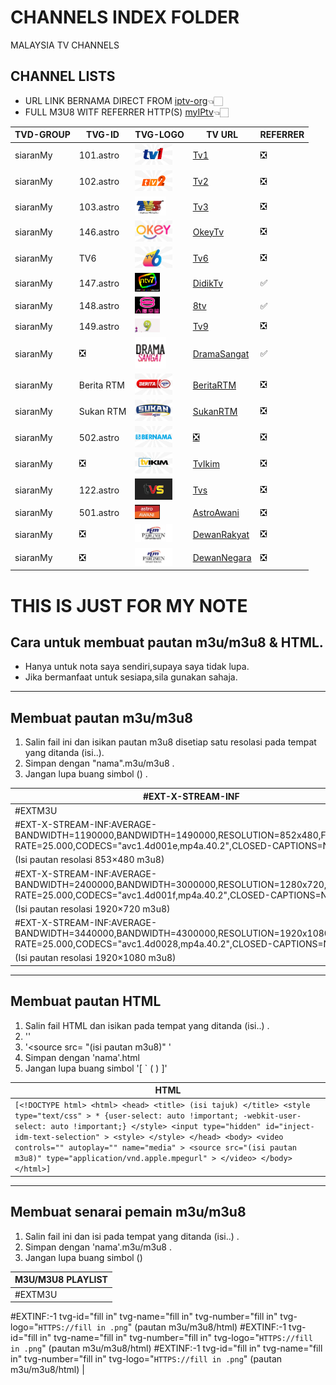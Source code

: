# CHANNELS INDEX FOLDER 
MALAYSIA TV CHANNELS

## CHANNEL LISTS
* URL LINK BERNAMA DIRECT FROM [iptv-org](https://github.com/iptv-org/iptv)👈🏻
* FULL M3U8 WITF REFERRER HTTP(S) [myIPtv](https://raw.githubusercontent.com/MIFNtechnology/siaranMy/main/myIPtv.m3u8)👈🏻

| TVD-GROUP | TVG-ID | TVG-LOGO | TV URL | REFERRER |
|--|--|--|--|--|
| siaranMy | 101.astro | [<img src="https://github.com/MIFNtechnology/siaranMy/raw/main/logo/Tv1.png" alt="Tv1" width="60" />](logo/Tv1.png)| [Tv1](https://raw.githubusercontent.com/MIFNtechnology/siaranMy/main/channels/Tv1/index.m3u8)| ❎ |
| siaranMy | 102.astro | [<img src="https://github.com/MIFNtechnology/siaranMy/raw/main/logo/Tv2.png" alt="Tv2" width="60" />](logo/Tv2.png) | [Tv2](https://raw.githubusercontent.com/MIFNtechnology/siaranMy/main/channels/Tv2/index.m3u8)| ❎ |
| siaranMy | 103.astro | [<img src="https://github.com/MIFNtechnology/siaranMy/raw/main/logo/Tv3.png" alt="Tv3" width="50" />](logo/Tv3.png) | [Tv3](https://raw.githubusercontent.com/MIFNtechnology/siaranMy/main/channels/Tv3/index.m3u8)| ❎ |
| siaranMy | 146.astro | [<img src="https://github.com/MIFNtechnology/siaranMy/raw/main/logo/OkeyTv.png " alt="OkeyTv" width="60" />](logo/OkeyTv.png) | [OkeyTv](https://raw.githubusercontent.com/MIFNtechnology/siaranMy/main/channels/TvOkey/index.m3u8)| ❎ |
| siaranMy | TV6 | [<img src="https://github.com/MIFNtechnology/siaranMy/raw/main/logo/Tv6.png" alt="Tv6" width="60" />](logo/Tv6.png) | [Tv6](https://raw.githubusercontent.com/MIFNtechnology/siaranMy/main/channels/Tv6/index.m3u8)| ❎ |
| siaranMy | 147.astro | [<img src="https://github.com/MIFNtechnology/siaranMy/raw/main/logo/DidikTv.png" alt="DidikTv" width="40" />](logo/DidikTv.png) | [DidikTv](https://raw.githubusercontent.com/MIFNtechnology/siaranMy/main/channels/DidikTv/index.m3u8)| ✅ |
| siaranMy | 148.astro | [<img src="https://github.com/MIFNtechnology/siaranMy/raw/main/logo/8tv.png" alt="8tv" width="40" />](logo/8tv.png) | [8tv](https://raw.githubusercontent.com/MIFNtechnology/siaranMy/main/channels/8tv/index.m3u8)| ✅ |
| siaranMy | 149.astro | [<img src="https://github.com/MIFNtechnology/siaranMy/raw/main/logo/Tv9.png" alt="Tv9" width="40" />](logo/Tv9.png) | [Tv9](https://raw.githubusercontent.com/MIFNtechnology/siaranMy/main/channels/Tv9/index.m3u8)| ❎ |
| siaranMy | ❎ | [<img src="https://github.com/MIFNtechnology/siaranMy/raw/main/logo/DramaSangat.png" alt="DramaSangat" width="50" />](logo/DramaSangat.png) | [DramaSangat](https://raw.githubusercontent.com/MIFNtechnology/siaranMy/main/channels/DramaSangat/index.m3u8)| ✅ |
| siaranMy | Berita RTM| [<img src="https://github.com/MIFNtechnology/siaranMy/raw/main/logo/BeritaRtm.png " alt="BeritaRtm" width="60" />](logo/BeritaRtm.png) | [BeritaRTM](https://raw.githubusercontent.com/MIFNtechnology/siaranMy/main/channels/BeritaRTM/index.m3u8)| ❎ |
| siaranMy | Sukan RTM | [<img src="https://github.com/MIFNtechnology/siaranMy/raw/main/logo/SukanRtm.png" alt="SukanRtm" width="60" />](logo/SukamRtm.png) | [SukanRTM](https://raw.githubusercontent.com/MIFNtechnology/siaranMy/main/channels/SukanRTM/index.m3u8)| ❎ |
| siaranMy | 502.astro | [<img src="https://github.com/MIFNtechnology/siaranMy/raw/main/logo/Bernama.png" alt="Bernama" width="60" />](logo/Bernama.png) | [❎](logo/Bernama.png)| ❎ |
| siaranMy | ❎ | [<img src="https://github.com/MIFNtechnology/siaranMy/raw/main/logo/TvIkim.png" alt="TvIkim" width="60" />](logo/TvIkim.png) | [TvIkim](https://raw.githubusercontent.com/MIFNtechnology/siaranMy/main/channels/TvIkim/index.m3u8)| ❎ |
| siaranMy | 122.astro | [<img src="https://github.com/MIFNtechnology/siaranMy/raw/main/logo/Tvs.jpg" alt="Tvs" width="60" />](logo/Tvs.jpg) | [Tvs](https://raw.githubusercontent.com/MIFNtechnology/siaranMy/main/channels/Tvs/index.m3u8)| ❎ |
| siaranMy | 501.astro | [<img src="https://github.com/MIFNtechnology/siaranMy/raw/main/logo/AstroAwani.png" alt="AstroAwani" width="40" />](logo/AstroAwani.png) | [AstroAwani](https://raw.githubusercontent.com/MIFNtechnology/siaranMy/main/channels/AstroAwani/index.m3u8)| ❎ |
| siaranMy | ❎ | [<img src="https://github.com/MIFNtechnology/siaranMy/raw/main/logo/DewanRakyat.png" alt="DewanRakyat" width="60" />](logo/DewanRakyat.png) | [DewanRakyat](https://raw.githubusercontent.com/MIFNtechnology/siaranMy/main/channels/DewanRakyat/index.m3u8)| ❎ |
| siaranMy | ❎ | [<img src="https://github.com/MIFNtechnology/siaranMy/raw/main/logo/DewanNegara.png" alt="DewanNegara" width="60" />](logo/DewanNegara.png) | [DewanNegara](https://raw.githubusercontent.com/MIFNtechnology/siaranMy/main/channels/DewanNegara/index.m3u8)| ❎ |

# THIS IS JUST FOR MY NOTE
## Cara untuk membuat pautan m3u/m3u8 & HTML.
- Hanya untuk nota saya sendiri,supaya saya tidak lupa.
- Jika bermanfaat untuk sesiapa,sila gunakan sahaja.

___
## Membuat pautan m3u/m3u8
1. Salin fail ini dan isikan pautan m3u8 disetiap satu resolasi pada tempat yang ditanda (isi..).
2. Simpan dengan "nama".m3u/m3u8 .
3. Jangan lupa buang simbol () .
 
| #EXT-X-STREAM-INF |
|----|
|#EXTM3U
#EXT-X-STREAM-INF:AVERAGE-BANDWIDTH=1190000,BANDWIDTH=1490000,RESOLUTION=852x480,FRAME-RATE=25.000,CODECS="avc1.4d001e,mp4a.40.2",CLOSED-CAPTIONS=NONE <copy-icon>|
| (Isi pautan resolasi 853×480 m3u8) |
|#EXT-X-STREAM-INF:AVERAGE-BANDWIDTH=2400000,BANDWIDTH=3000000,RESOLUTION=1280x720,FRAME-RATE=25.000,CODECS="avc1.4d001f,mp4a.40.2",CLOSED-CAPTIONS=NONE|
| (Isi pautan resolasi 1920×720 m3u8) |
|#EXT-X-STREAM-INF:AVERAGE-BANDWIDTH=3440000,BANDWIDTH=4300000,RESOLUTION=1920x1080,FRAME-RATE=25.000,CODECS="avc1.4d0028,mp4a.40.2",CLOSED-CAPTIONS=NONE|
| (Isi pautan resolasi 1920×1080 m3u8) |
____
## Membuat pautan HTML
1. Salin fail HTML dan isikan pada tempat yang ditanda (isi..) .
2. '<title> (isi tajuk) </title>'
3. '<source src= "(isi pautan m3u8)" '
4. Simpan dengan 'nama'.html
5. Jangan lupa buang simbol '[ ` (  )  ]'

| HTML |
|----|
| `[<!DOCTYPE html> <html> <head> <title> (isi tajuk) </title> <style type="text/css" > * {user-select: auto !important; -webkit-user-select: auto !important;} </style> <input type="hidden" id="inject-idm-text-selection" > <style> </style> </head> <body> <video controls="" autoplay="" name="media" > <source src="(isi pautan m3u8)" type="application/vnd.apple.mpegurl" > </video> </body> </html>]` |
____
## Membuat senarai pemain m3u/m3u8
1. Salin fail ini dan isi pada tempat yang ditanda (isi..) .
2. Simpan dengan 'nama'.m3u/m3u8 .
3. Jangan lupa buang simbol ()

| M3U/M3U8 PLAYLIST |
|----|
|#EXTM3U
#EXTINF:-1 tvg-id="fill in" tvg-name="fill in" tvg-number="fill in" tvg-logo="`HTTPS://fill in .png`"
(pautan m3u/m3u8/html)
#EXTINF:-1 tvg-id="fill in" tvg-name="fill in" tvg-number="fill in" tvg-logo="`HTTPS://fill in .png`"
(pautan m3u/m3u8/html)
#EXTINF:-1 tvg-id="fill in" tvg-name="fill in" tvg-number="fill in" tvg-logo="`HTTPS://fill in .png`"
(pautan m3u/m3u8/html) |
